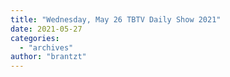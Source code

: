 ```yaml
---
title: "Wednesday, May 26 TBTV Daily Show 2021"
date: 2021-05-27
categories: 
  - "archives"
author: "brantzt"
---
```



